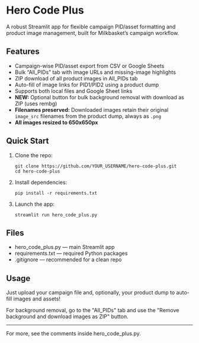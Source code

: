 # Hero Code Plus

A robust Streamlit app for flexible campaign PID/asset formatting and product image management, built for Milkbasket’s campaign workflow.

## Features

- Campaign-wise PID/asset export from CSV or Google Sheets
- Bulk “All_PIDs” tab with image URLs and missing-image highlights
- ZIP download of all product images in All_PIDs tab
- Auto-fill of image links for PID1/PID2 using a product dump
- Supports both local files and Google Sheet links
- **NEW:** Optional button for bulk background removal with download as ZIP (uses rembg)
- **Filenames preserved:** Downloaded images retain their original `image_src` filenames from the product dump, always as `.png`
- **All images resized to 650x650px**

## Quick Start

1. Clone the repo:
   ```
   git clone https://github.com/YOUR_USERNAME/hero-code-plus.git
   cd hero-code-plus
   ```
2. Install dependencies:
   ```
   pip install -r requirements.txt
   ```
3. Launch the app:
   ```
   streamlit run hero_code_plus.py
   ```

## Files

- hero_code_plus.py — main Streamlit app
- requirements.txt — required Python packages
- .gitignore — recommended for a clean repo

## Usage

Just upload your campaign file and, optionally, your product dump to auto-fill images and assets!

For background removal, go to the "All_PIDs" tab and use the "Remove background and download images as ZIP" button.

---

For more, see the comments inside hero_code_plus.py.
